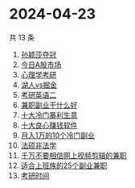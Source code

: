 # 2024-04-23

共 13 条

<!-- BEGIN -->
<!-- 最后更新时间 Tue Apr 23 2024 14:08:08 GMT+0800 (China Standard Time) -->

1. [孙颖莎夺冠](https://www.zhihu.com/search?q=孙颖莎夺冠)
1. [今日A股市场](https://www.zhihu.com/search?q=今日A股市场)
1. [心理学考研](https://www.zhihu.com/search?q=心理学考研)
1. [湖人vs掘金](https://www.zhihu.com/search?q=湖人vs掘金)
1. [考研英语二](https://www.zhihu.com/search?q=考研英语二)
1. [兼职副业干什么好](https://www.zhihu.com/search?q=兼职副业干什么好)
1. [十大冷门暴利生意](https://www.zhihu.com/search?q=十大冷门暴利生意)
1. [十大良心赚钱软件](https://www.zhihu.com/search?q=十大良心赚钱软件)
1. [月入1万的10个冷门副业](https://www.zhihu.com/search?q=月入1万的10个冷门副业)
1. [法硕非法学](https://www.zhihu.com/search?q=法硕非法学)
1. [千万不要相信网上视频剪辑的兼职](https://www.zhihu.com/search?q=千万不要相信网上视频剪辑的兼职)
1. [适合上班族的25个副业兼职](https://www.zhihu.com/search?q=适合上班族的25个副业兼职)
1. [考研时间](https://www.zhihu.com/search?q=考研时间)

<!-- END -->
